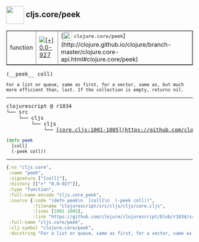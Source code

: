 ## <img width="48px" valign="middle" src="http://i.imgur.com/Hi20huC.png"> cljs.core/peek

 <table border="1">
<tr>
<td>function</td>
<td><a href="https://github.com/cljsinfo/api-refs/tree/0.0-927"><img valign="middle" alt="[+] 0.0-927" src="https://img.shields.io/badge/+-0.0--927-lightgrey.svg"></a> </td>
<td>
[<img height="24px" valign="middle" src="http://i.imgur.com/1GjPKvB.png"> <samp>clojure.core/peek</samp>](http://clojure.github.io/clojure/branch-master/clojure.core-api.html#clojure.core/peek)
</td>
</tr>
</table>

 <samp>
(__peek__ coll)<br>
</samp>

```
For a list or queue, same as first, for a vector, same as, but much
more efficient than, last. If the collection is empty, returns nil.
```

---

 <pre>
clojurescript @ r1834
└── src
    └── cljs
        └── cljs
            └── <ins>[core.cljs:1001-1005](https://github.com/clojure/clojurescript/blob/r1834/src/cljs/cljs/core.cljs#L1001-L1005)</ins>
</pre>

```clj
(defn peek
  [coll]
  (-peek coll))
```


---

```clj
{:ns "cljs.core",
 :name "peek",
 :signature ["[coll]"],
 :history [["+" "0.0-927"]],
 :type "function",
 :full-name-encode "cljs.core_peek",
 :source {:code "(defn peek\n  [coll]\n  (-peek coll))",
          :filename "clojurescript/src/cljs/cljs/core.cljs",
          :lines [1001 1005],
          :link "https://github.com/clojure/clojurescript/blob/r1834/src/cljs/cljs/core.cljs#L1001-L1005"},
 :full-name "cljs.core/peek",
 :clj-symbol "clojure.core/peek",
 :docstring "For a list or queue, same as first, for a vector, same as, but much\nmore efficient than, last. If the collection is empty, returns nil."}

```
